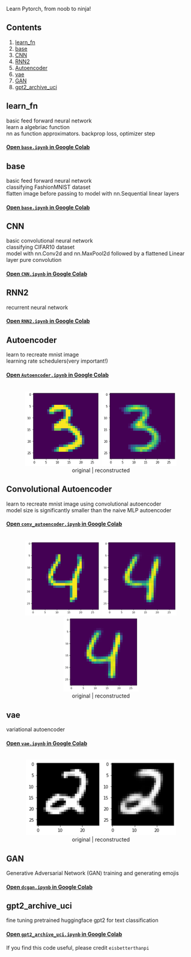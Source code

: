 
Learn Pytorch, from noob to ninja!

<!-- [![Open In Colab](https://colab.research.google.com/assets/colab-badge.svg)](https://colab.research.google.com/github/eisbetterthanpi/python/pytorch/blob/master/Autoencoder.ipynb) -->

## Contents
1. [learn_fn](#learn_fn)
2. [base](#base)
3. [CNN](#cnn)
4. [RNN2](#rnn2)
5. [Autoencoder](#autoencoder)
6. [vae](#vae)
7. [GAN](#gan)
8. [gpt2_archive_uci](#gpt2_archive_uci)
<!-- 4. [Fourth Example](#fourth-examplehttpwwwfourthexamplecom) -->

## learn_fn
basic feed forward neural network<br />
learn a algebriac function<br />
nn as function approximators. backprop loss, optimizer step
#### [Open `base.ipynb` in Google Colab](https://colab.research.google.com/github/eisbetterthanpi/pytorch/blob/master/base.ipynb)


## base
basic feed forward neural network<br />
classifying FashionMNIST dataset<br />
flatten image before passing to model with nn.Sequential linear layers
#### [Open `base.ipynb` in Google Colab](https://colab.research.google.com/github/eisbetterthanpi/pytorch/blob/master/base.ipynb)

## CNN
basic convolutional neural network<br />
classifying CIFAR10 dataset<br />
model with nn.Conv2d and nn.MaxPool2d followed by a flattened Linear layer
pure convolution
#### [Open `CNN.ipynb` in Google Colab](https://colab.research.google.com/github/eisbetterthanpi/pytorch/blob/master/CNN.ipynb)


## RNN2
recurrent neural network

#### [Open `RNN2.ipynb` in Google Colab](https://colab.research.google.com/github/eisbetterthanpi/pytorch/blob/master/RNN2.ipynb)

## Autoencoder
learn to recreate mnist image<br />
learning rate schedulers(very important!)<br />
#### [Open `Autoencoder.ipynb` in Google Colab](https://colab.research.google.com/github/eisbetterthanpi/pytorch/blob/master/Autoencoder.ipynb)
<div align="center">
  <div>&nbsp;</div>
  <img src="resources/ae_og.png" width="200"/> 
  <img src="resources/ae_re.png" width="200"/> 
  <div align="center">original | reconstructed </div>
</div>


## Convolutional Autoencoder
learn to recreate mnist image using convolutional autoencoder<br />
model size is significantly smaller than the naive MLP autoencoder<br />
#### [Open `conv_autoencoder.ipynb` in Google Colab](https://colab.research.google.com/github/eisbetterthanpi/pytorch/blob/master/conv_autoencoder.ipynb)
<div align="center">
  <div>&nbsp;</div>
  <img src="resources/og4.png" width="200"/> 
  <img src="resources/convt4.png" width="200"/> 
  <img src="resources/upsample4.png" width="200"/> 
  <div align="center">original | reconstructed </div>
</div>

## vae
variational autoencoder
#### [Open `vae.ipynb` in Google Colab](https://colab.research.google.com/github/eisbetterthanpi/pytorch/blob/master/vae.ipynb)
<div align="center">
  <div>&nbsp;</div>
  <img src="resources/vae.png" width="400"/>
  <div align="center">original | reconstructed </div>
</div>

<!-- 
[Paper](https://arxiv.org/abs/2312.01479) |
[Website](https://research.myshell.ai/open-voice) 
[Video](https://github.com/myshell-ai/OpenVoice/assets/40556743/3cba936f-82bf-476c-9e52-09f0f417bb2f)
 -->

## GAN
Generative Adversarial Network (GAN)
training and generating emojis
#### [Open `dcgan.ipynb` in Google Colab](https://colab.research.google.com/github/eisbetterthanpi/pytorch/blob/master/dcgan.ipynb)


## gpt2_archive_uci
fine tuning pretrained huggingface gpt2 for text classification
#### [Open `gpt2_archive_uci.ipynb` in Google Colab](https://colab.research.google.com/github/eisbetterthanpi/pytorch/blob/master/gpt2_archive_uci.ipynb)


<!--  -->

If you find this code useful, please credit `eisbetterthanpi`
<!-- [website](https://github.com/eisbetterthanpi) -->
[website]: https://github.com/eisbetterthanpi

